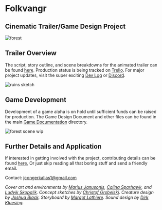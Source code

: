 # Folkvangr
## Cinematic Trailer/Game Design Project

![forest](https://github.com/jcongerkallas1/Brefhamer/blob/game-design/Images/thumbnail_forest.jpg)

## Trailer Overview
The script, story outline, and scene breakdowns for the animated trailer can be found [here](https://github.com/jcongerkallas1/Folkvangr/blob/game-design/Trailer%20Outline.md).  Production status is being tracked on [Trello](https://trello.com/b/b2Wf4KYK/folkvangr).  For major project updates, visit the super exciting [Dev Log](https://github.com/jcongerkallas1/Folkvangr/blob/game-design/Dev%20Log.md) or [Discord](https://discordapp.com/channels/326900944862314506).

![ruins sketch](https://github.com/jcongerkallas1/Brefhamer/blob/game-design/Images/monastary_ruins_sketch_small.jpg)

## Game Development
Development of a game alpha is on hold until sufficient funds can be raised for production.  The Game Design Document and other files can be found in the main [Game Documentation](https://github.com/jcongerkallas1/Folkvangr/blob/game-design/DOCUMENTATION.md) directory.

![forest scene wip](https://github.com/jcongerkallas1/Brefhamer/blob/game-design/Images/unused_forest_thumbnail2.jpg)

## Further Details and Application
If interested in getting involved with the project, contributing details can be found [here.](https://github.com/jcongerkallas1/Folkvangr/game-design/master/CONTRIBUTING.md)  Or just skip reading all that boring stuff and send a friendly email.

Contact: jcongerkallas1@gmail.com

*Cover art and environments by [Marius Janusonis](http://www.artofmarius.com/), [Calina Sparhawk](https://www.artstation.com/calina), and [Ludvik Skopalik](https://www.artstation.com/ludvikskp).  Concept sketches by [Christof Grobelski](https://www.artstation.com/gloominati).  Creature design by [Joshua Black](https://www.artstation.com/axis213).  Storyboard by [Margot Lathiere](https://margotlathiere.jimdo.com/).  Sound design by [Dirk Kluesing](https://soundcloud.com/irkluesing).*


